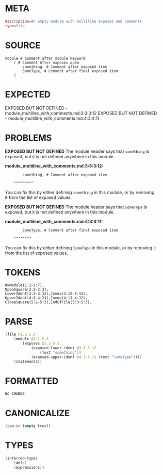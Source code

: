 # META
~~~ini
description=An empty module with multiline exposes and comments
type=file
~~~
# SOURCE
~~~roc
module # Comment after module keyword
	[ # Comment After exposes open
		something, # Comment after exposed item
		SomeType, # Comment after final exposed item
	]
~~~
# EXPECTED
EXPOSED BUT NOT DEFINED - module_multiline_with_comments.md:3:3:3:12
EXPOSED BUT NOT DEFINED - module_multiline_with_comments.md:4:3:4:11
# PROBLEMS
**EXPOSED BUT NOT DEFINED**
The module header says that `something` is exposed, but it is not defined anywhere in this module.

**module_multiline_with_comments.md:3:3:3:12:**
```roc
		something, # Comment after exposed item
```
		^^^^^^^^^
You can fix this by either defining `something` in this module, or by removing it from the list of exposed values.

**EXPOSED BUT NOT DEFINED**
The module header says that `SomeType` is exposed, but it is not defined anywhere in this module.

**module_multiline_with_comments.md:4:3:4:11:**
```roc
		SomeType, # Comment after final exposed item
```
		^^^^^^^^
You can fix this by either defining `SomeType` in this module, or by removing it from the list of exposed values.

# TOKENS
~~~zig
KwModule(1:1-1:7),
OpenSquare(2:2-2:3),
LowerIdent(3:3-3:12),Comma(3:12-3:13),
UpperIdent(4:3-4:11),Comma(4:11-4:12),
CloseSquare(5:2-5:3),EndOfFile(5:3-5:3),
~~~
# PARSE
~~~clojure
(file @1.1-5.3
	(module @1.1-5.3
		(exposes @2.2-5.3
			(exposed-lower-ident @3.3-3.12
				(text "something"))
			(exposed-upper-ident @4.3-4.11 (text "SomeType"))))
	(statements))
~~~
# FORMATTED
~~~roc
NO CHANGE
~~~
# CANONICALIZE
~~~clojure
(can-ir (empty true))
~~~
# TYPES
~~~clojure
(inferred-types
	(defs)
	(expressions))
~~~
